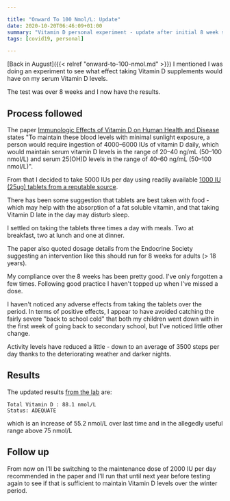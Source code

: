 ```yaml
---

title: "Onward To 100 Nmol/L: Update"
date: 2020-10-20T06:46:09+01:00
summary: "Vitamin D personal experiment - update after initial 8 week supplementation"
tags: [covid19, personal]

---
```


[Back in August]({{< relref "onward-to-100-nmol.md" >}}) I mentioned I was doing an experiment to see what effect taking Vitamin D supplements would have on my serum Vitamin D levels.

The test was over 8 weeks and I now have the results. 

## Process followed

The paper [Immunologic Effects of Vitamin D on Human Health and Disease][2] states "To maintain these blood levels with minimal sunlight exposure, a person would require ingestion of 4000–6000 IUs of vitamin D daily, which would maintain serum vitamin D levels in the range of 20–40 ng/mL (50–100 nmol/L) and serum 25(OH)D levels in the range of 40–60 ng/mL (50–100 nmol/L)".

From that I decided to take 5000 IUs per day using readily available [1000 IU (25ug) tablets from a reputable source][3]. 

There has been some suggestion that tablets are best taken with food - which may help with the absorption of a fat soluble vitamin, and that taking Vitamin D late in the day may disturb sleep.

I settled on taking the tablets three times a day with meals. Two at breakfast, two at lunch and one at dinner.

The paper also quoted dosage details from the Endocrine Society suggesting an intervention like this should run for 8 weeks for adults (> 18 years). 

My compliance over the 8 weeks has been pretty good. I've only forgotten a few times. Following good practice I haven't topped up when I've missed a dose.

I haven't noticed any adverse effects from taking the tablets over the period. In terms of positive effects, I appear to have avoided catching the fairly severe "back to school cold" that both my children went down with in the first week of going back to secondary school, but I've noticed little other change.

Activity levels have reduced a little - down to an average of 3500 steps per day thanks to the deteriorating weather and darker nights.

## Results

The updated results [from the lab](https://www.vitamindtest.org.uk) are:

```
Total Vitamin D : 88.1 nmol/L
Status: ADEQUATE
```

which is an increase of 55.2 nmol/L over last time and in the allegedly useful range above 75 nmol/L

## Follow up

From now on I'll be switching to the maintenance dose of 2000 IU per day recommended in the paper and I'll run that until next year before testing again to see if that is sufficient to maintain Vitamin D levels over the winter period.

[2]: https://www.mdpi.com/2072-6643/12/7/2097/htm
[3]: https://www.boots.com/boots-high-strength-vitamin-d-180-tablets-10274992
